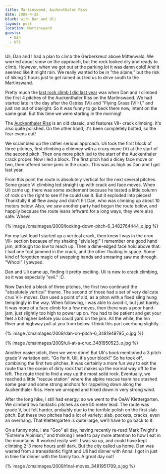 ```yaml
---
title: Martinswand, Auckenthaler Riss
date: 2009-4-28
blurb: with Dan and Uli
layout: post
location: Martinswand
guests:
  - Dan
  - Uli
---
```


Uli, Dan and I had a plan to climb the Gerberkreuz above Mittenwald. We
worried about snow on the approach, but the rock looked dry and ready to
climb. However, when we got out at the parking lot it was damn cold! And
it seemed like it might rain. We really wanted to be in "the alpine," but
the risk of hiking 2 hours just to get rained out led us to drive south
to the Martinswand.
  
  
Pretty much the [last rock climb I did last year](https://www.mountainwerks.org/mm/2008/10/martinswand.html) was
when Dan and I climbed the first 4 pitches of the Auckenthaler Riss on
the Martinswand. We had started late in the day after the Ostriss (VI)
and "Flying Grass (VII-)," and just ran out of daylight. So it was funny
to go back there now, intent on the same goal. But this time we were starting
in the morning!
  
  
The [Auckenthaler Riss](https://www.bergsteigen.at/pic/pdf/289_Topo_23c3b2dc-674b-49aa-ab90-88bba25ca4c9_auckenthaler.pdf) is
an old classic, and features VII- crack climbing. It's also quite polished.
On the other hand, it's been completely bolted, so the fear evens out!
  
  
We scrambled up the rather serious approach. Uli took the first block
of three pitches, first climbing a chimney with a cruxy move (V) at the
start of the second pitch. Then one more pitch led to the start of the
Auckenthaler crack proper. Now I led a block. The first pitch had a dicey
face move or two, then offered some jams in the crack. This was as high
as Dan and I got last year.
  
  
From this point the route is absolutely vertical for the next several
pitches. Some grade VI climbing led straight up with crack and face moves.
When Uli came up, there was some excitement because he tested a little
column of rock on the right to see if he could use it. But it exploded
into pieces! Thankfully it all flew away and didn't hit Dan, who was climbing
up about 10 meters below. Also, we saw another party had begun the route
below, and happily because the route leans leftward for a long ways, they
were also safe. Whew!
  
  
{% image /cmaimages/2009/looking-down-pitch-6_3482764444_o.jpg %}
  
  
For my last lead I started up a vertical crack, then knew I was in the
crux VII- section because of my shaking "elvis leg!" I remember one good
hand jam, although too low to reach up. Then a dime-edged face hold above
that. I had one foot jammed in the crack, and the other floating in space.
Some kind of forgotten magic of swapping hands and smearing saw me through.
"Whoo!" I yawped.
  
  
Dan and Uli came up, finding it pretty exciting. Uli is new to crack climbing,
so it was especially "evil." :D.
  
  
Now Dan led a block of three pitches, the first two continued the "absolutely
vertical" theme. The second of those had a set of very delicate crux VII-
moves. Dan used a point of aid, as a piton with a fixed sling hung temptingly
in the way. When following, I was able to avoid it, but just barely. It
was more of a face climb for a few moves, then there was a poor hand-jam,
just slightly too high to power up on. You had to be patient and get your
feet a bit higher before you could yard on the jam. All the while, the
Inn River and highway pull at you from below. I think this part overhung
slightly.
  
  
{% image /cmaimages/2009/dan-on-pitch-6_3481949795_o.jpg %}
  
{% image /cmaimages/2009/uli-at-a-crux_3481950523_o.jpg %}
  
  
Another easier pitch, then we were done! But Uli's book mentioned a 3
pitch grade V variation exit. "Go for it, Uli, it's your block!" So he
took off, combining the first two pitches. It was certainly a more fun
way to exit the route than the ocean of dirty rock that makes up the normal
way off to the left. The route tried to find a way up the most solid rock.
Eventually, we reached a little "rescue station" where the alpine rescue
team has stashed some gear and some strong anchors for rappelling down
along the Auckenthaler Riss. Here we unroped and hiked down in very strong
wind.
  
  
After the long hike, I still had energy, so we went to the OeAV Klettergarten.
We climbed two fantastic pitches as one 50 meter lead. The route was grade
V, but felt harder, probably due to the terrible polish on the first slab
pitch. But these two pitches had a lot of variety: slab, pockets, cracks,
even an overhang. That Klettergarten is quite large, we'll have to go back
to it.
  
  
On a funny note, I ate "Goo" all day, having recently re-read Mark Twight's
"Extreme Alpinism," and thinking I need to pay more attention to how I
eat in the mountains. It worked really well. I was so up, and could have
kept climbing 2-3 more hours until dark. But the city called us home. Dan
was wasted from a transatlantic flight and Uli had dinner with Anna. I
got in just in time for dinner with the family too. A great day out!
  
  
{% image /cmaimages/2009/final-moves_3481951709_o.jpg %}
